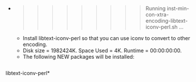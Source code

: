 * >>>>>>>>> Running inst-min-con-xtra-encoding-libtext-iconv-perl.sh ...
  * Install libtext-iconv-perl so that you can use iconv to convert to other encoding.
  * Disk size = 1982424K. Space Used = 4K. Runtime = 00:00:00:00.
  * The following NEW packages will be installed:
  ```bash
libtext-iconv-perl*
  ```
